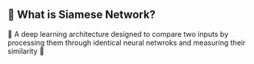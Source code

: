 ## 🖤 What is Siamese Network?  

🖤 A deep learning architecture designed to compare two inputs by processing them through
identical neural netwroks and measuring their similarity 🖤
